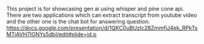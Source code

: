 This project is for showcasing gen ai using whisper and pine cone api. 
There are two applications which can extract transcript from youtube video and the other one is the chat bot for answering question.
https://docs.google.com/presentation/d/1QKC0uBUzlc28ZmmfiJ4ek_RPkTsMTiAVH7IGNYs5dbI/edit#slide=id.p
